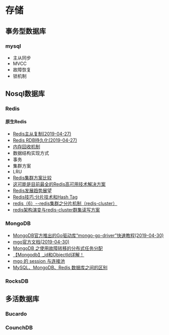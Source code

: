 # 存储

## 事务型数据库

### mysql

- 主从同步
- MVCC
- 故障恢复
- 锁机制

## Nosql数据库

### Redis

#### 原生Redis

- [Redis主从复制(2019-04-27)](Redis/Redis主从复制.md)
- [Redis RDB持久化(2019-04-27)](Redis/RedisRDB持久化.md)
- [内存回收机制](Redis/内存回收机制.md)
- 数据结构实现方式
- 事务
- 集群方案
- LRU
- [Redis集群方案比较](https://my.oschina.net/xiaominmin/blog/1618740)
- [这可能是目前最全的Redis高可用技术解决方案](Redis/Redis高可用技术解决方案.md)
- [Redis发展趋势展望](Redis/Redis发展趋势展望.md)
- [Redis技巧:分片技术和Hash Tag](https://www.jianshu.com/p/c441b882c1c6)
- [redis（6）--redis集群之分片机制（redis-cluster）](https://www.cnblogs.com/flgb/p/10810269.html)
- [redis架构演变与redis-cluster群集读写方案](https://my.oschina.net/u/2600078/blog/1923696)

### MongoDB

- [MongoDB官方推出的Go驱动库“mongo-go-driver”快速教程(2019-04-30)](MongoDB的Go驱动库.md)
- [mgo官方文档(2019-04-30)](https://godoc.org/gopkg.in/mgo.v2)
- [MongoDB 之使用故障转移的分布式任务分配](MongoDB/MongoDB之使用故障转移的分布式任务分配.md)
- [【Mongodb】_id和ObjectId详解！](https://blog.csdn.net/after_you/article/details/66971680)
- [mgo 的 session 与连接池](https://www.cnblogs.com/logo-fox/p/7016017.html)
- [MySQL、MongoDB、Redis 数据库之间的区别](MongoDB/MySQLMongoDBRedis数据库之间的区别.md)

### RocksDB

## 多活数据库

### Bucardo

### CounchDB
